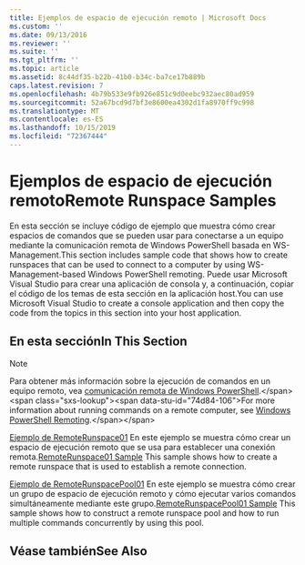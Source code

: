 ```yaml
---
title: Ejemplos de espacio de ejecución remoto | Microsoft Docs
ms.custom: ''
ms.date: 09/13/2016
ms.reviewer: ''
ms.suite: ''
ms.tgt_pltfrm: ''
ms.topic: article
ms.assetid: 8c44df35-b22b-41b0-b34c-ba7ce17b889b
caps.latest.revision: 7
ms.openlocfilehash: 4b79b533e9fb926e851c9d0eebc932aec80ad959
ms.sourcegitcommit: 52a67bcd9d7bf3e8600ea4302d1fa8970ff9c998
ms.translationtype: MT
ms.contentlocale: es-ES
ms.lasthandoff: 10/15/2019
ms.locfileid: "72367444"
---
```

# <a name="remote-runspace-samples"></a><span data-ttu-id="74d84-102">Ejemplos de espacio de ejecución remoto</span><span class="sxs-lookup"><span data-stu-id="74d84-102">Remote Runspace Samples</span></span>

<span data-ttu-id="74d84-103">En esta sección se incluye código de ejemplo que muestra cómo crear espacios de comandos que se pueden usar para conectarse a un equipo mediante la comunicación remota de Windows PowerShell basada en WS-Management.</span><span class="sxs-lookup"><span data-stu-id="74d84-103">This section includes sample code that shows how to create runspaces that can be used to connect to a computer by using WS-Management-based Windows PowerShell remoting.</span></span> <span data-ttu-id="74d84-104">Puede usar Microsoft Visual Studio para crear una aplicación de consola y, a continuación, copiar el código de los temas de esta sección en la aplicación host.</span><span class="sxs-lookup"><span data-stu-id="74d84-104">You can use Microsoft Visual Studio to create a console application and then copy the code from the topics in this section into your host application.</span></span>

## <a name="in-this-section"></a><span data-ttu-id="74d84-105">En esta sección</span><span class="sxs-lookup"><span data-stu-id="74d84-105">In This Section</span></span>

> [!NOTE]
> <span data-ttu-id="74d84-106">Para obtener más información sobre la ejecución de comandos en un equipo remoto, vea [comunicación remota de Windows PowerShell](https://msdn.microsoft.com/en-us/library/ee706563(v=vs.85).aspx).</span><span class="sxs-lookup"><span data-stu-id="74d84-106">For more information about running commands on a remote computer, see [Windows PowerShell Remoting](https://msdn.microsoft.com/en-us/library/ee706563(v=vs.85).aspx).</span></span>

 <span data-ttu-id="74d84-107">[Ejemplo de RemoteRunspace01](./remoterunspace01-sample.md) En este ejemplo se muestra cómo crear un espacio de ejecución remoto que se usa para establecer una conexión remota.</span><span class="sxs-lookup"><span data-stu-id="74d84-107">[RemoteRunspace01 Sample](./remoterunspace01-sample.md) This sample shows how to create a remote runspace that is used to establish a remote connection.</span></span>

 <span data-ttu-id="74d84-108">[Ejemplo de RemoteRunspacePool01](./remoterunspacepool01-sample.md) En este ejemplo se muestra cómo crear un grupo de espacio de ejecución remoto y cómo ejecutar varios comandos simultáneamente mediante este grupo.</span><span class="sxs-lookup"><span data-stu-id="74d84-108">[RemoteRunspacePool01 Sample](./remoterunspacepool01-sample.md) This sample shows how to construct a remote runspace pool and how to run multiple commands concurrently by using this pool.</span></span>

## <a name="see-also"></a><span data-ttu-id="74d84-109">Véase también</span><span class="sxs-lookup"><span data-stu-id="74d84-109">See Also</span></span>
